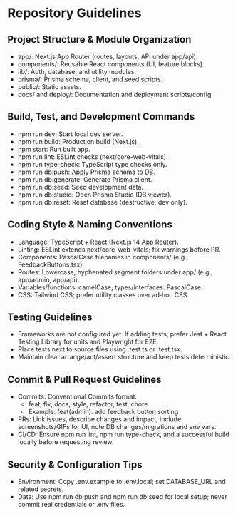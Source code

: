 # Repository Guidelines

## Project Structure & Module Organization
- app/: Next.js App Router (routes, layouts, API under app/api).
- components/: Reusable React components (UI, feature blocks).
- lib/: Auth, database, and utility modules.
- prisma/: Prisma schema, client, and seed scripts.
- public/: Static assets.
- docs/ and deploy/: Documentation and deployment scripts/config.

## Build, Test, and Development Commands
- npm run dev: Start local dev server.
- npm run build: Production build (Next.js).
- npm start: Run built app.
- npm run lint: ESLint checks (next/core-web-vitals).
- npm run type-check: TypeScript type checks only.
- npm run db:push: Apply Prisma schema to DB.
- npm run db:generate: Generate Prisma client.
- npm run db:seed: Seed development data.
- npm run db:studio: Open Prisma Studio (DB viewer).
- npm run db:reset: Reset database (destructive; dev only).

## Coding Style & Naming Conventions
- Language: TypeScript + React (Next.js 14 App Router).
- Linting: ESLint extends next/core-web-vitals; fix warnings before PR.
- Components: PascalCase filenames in components/ (e.g., FeedbackButtons.tsx).
- Routes: Lowercase, hyphenated segment folders under app/ (e.g., app/admin, app/api).
- Variables/functions: camelCase; types/interfaces: PascalCase.
- CSS: Tailwind CSS; prefer utility classes over ad‑hoc CSS.

## Testing Guidelines
- Frameworks are not configured yet. If adding tests, prefer Jest + React Testing Library for units and Playwright for E2E.
- Place tests next to source files using .test.ts or .test.tsx.
- Maintain clear arrange/act/assert structure and keep tests deterministic.

## Commit & Pull Request Guidelines
- Commits: Conventional Commits format.
  - feat, fix, docs, style, refactor, test, chore
  - Example: feat(admin): add feedback button sorting
- PRs: Link issues, describe changes and impact, include screenshots/GIFs for UI, note DB changes/migrations and env vars.
- CI/CD: Ensure npm run lint, npm run type-check, and a successful build locally before requesting review.

## Security & Configuration Tips
- Environment: Copy .env.example to .env.local; set DATABASE_URL and related secrets.
- Data: Use npm run db:push and npm run db:seed for local setup; never commit real credentials or .env files.
